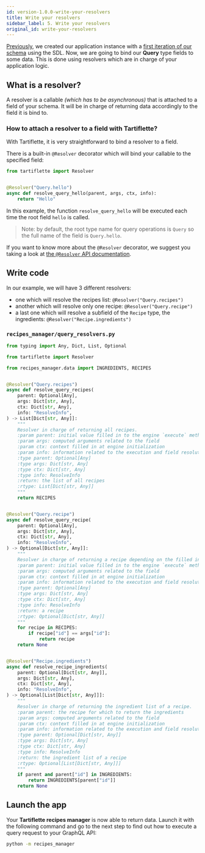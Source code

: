 ```yaml
---
id: version-1.0.0-write-your-resolvers
title: Write your resolvers
sidebar_label: 5. Write your resolvers
original_id: write-your-resolvers
---
```


[Previously](./create-server.md), we created our application instance with a [first iteration of our schema](./create-server.md#recipes-manager-sdl-querygraphql) using the SDL. Now, we are going to bind our **Query** type fields to some data. This is done using resolvers which are in charge of your application logic.

## What is a resolver?

A resolver is a callable _(which has to be asynchronous)_ that is attached to a field of your schema. It will be in charge of returning data accordingly to the field it is bind to.

### How to attach a resolver to a field with Tartiflette?

With Tartiflette, it is very straightforward to bind a resolver to a field.

There is a built-in `@Resolver` decorator which will bind your callable to the specified field:
```python
from tartiflette import Resolver


@Resolver("Query.hello")
async def resolve_query_hello(parent, args, ctx, info):
    return "Hello"
```

In this example, the function `resolve_query_hello` will be executed each time the root field `hello` is called.

> Note: by default, the root type name for query operations is `Query` so the full name of the field is `Query.hello`.

If you want to know more about the `@Resolver` decorator, we suggest you taking a look at [the `@Resolver` API documentation](../api/resolver).

## Write code

In our example, we will have 3 different resolvers:
* one which will resolve the recipes list: `@Resolver("Query.recipes")`
* another which will resolve only one recipe: `@Resolver("Query.recipe")`
* a last one which will resolve a subfield of the `Recipe` type, the ingredients: `@Resolver("Recipe.ingredients")`

### `recipes_manager/query_resolvers.py`

```python
from typing import Any, Dict, List, Optional

from tartiflette import Resolver

from recipes_manager.data import INGREDIENTS, RECIPES


@Resolver("Query.recipes")
async def resolve_query_recipes(
    parent: Optional[Any],
    args: Dict[str, Any],
    ctx: Dict[str, Any],
    info: "ResolveInfo",
) -> List[Dict[str, Any]]:
    """
    Resolver in charge of returning all recipes.
    :param parent: initial value filled in to the engine `execute` method
    :param args: computed arguments related to the field
    :param ctx: context filled in at engine initialization
    :param info: information related to the execution and field resolution
    :type parent: Optional[Any]
    :type args: Dict[str, Any]
    :type ctx: Dict[str, Any]
    :type info: ResolveInfo
    :return: the list of all recipes
    :rtype: List[Dict[str, Any]]
    """
    return RECIPES


@Resolver("Query.recipe")
async def resolve_query_recipe(
    parent: Optional[Any],
    args: Dict[str, Any],
    ctx: Dict[str, Any],
    info: "ResolveInfo",
) -> Optional[Dict[str, Any]]:
    """
    Resolver in charge of returning a recipe depending on the filled in `id`.
    :param parent: initial value filled in to the engine `execute` method
    :param args: computed arguments related to the field
    :param ctx: context filled in at engine initialization
    :param info: information related to the execution and field resolution
    :type parent: Optional[Any]
    :type args: Dict[str, Any]
    :type ctx: Dict[str, Any]
    :type info: ResolveInfo
    :return: a recipe
    :rtype: Optional[Dict[str, Any]]
    """
    for recipe in RECIPES:
        if recipe["id"] == args["id"]:
            return recipe
    return None


@Resolver("Recipe.ingredients")
async def resolve_recipe_ingredients(
    parent: Optional[Dict[str, Any]],
    args: Dict[str, Any],
    ctx: Dict[str, Any],
    info: "ResolveInfo",
) -> Optional[List[Dict[str, Any]]]:
    """
    Resolver in charge of returning the ingredient list of a recipe.
    :param parent: the recipe for which to return the ingredients
    :param args: computed arguments related to the field
    :param ctx: context filled in at engine initialization
    :param info: information related to the execution and field resolution
    :type parent: Optional[Dict[str, Any]]
    :type args: Dict[str, Any]
    :type ctx: Dict[str, Any]
    :type info: ResolveInfo
    :return: the ingredient list of a recipe
    :rtype: Optional[List[Dict[str, Any]]]
    """
    if parent and parent["id"] in INGREDIENTS:
        return INGREDIENTS[parent["id"]]
    return None
```

## Launch the app

Your **Tartiflette recipes manager** is now able to return data. Launch it with the following command and go to the next step to find out how to execute a query request to your GraphQL API:

```bash
python -m recipes_manager
```
